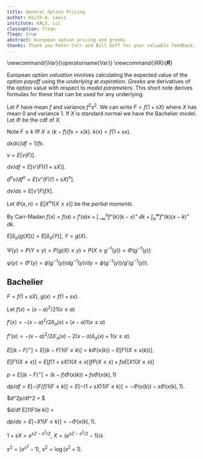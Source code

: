 ```yaml
---
title: General Option Pricing
author: Keith A. Lewis
institute: KALX, LLC
classoption: fleqn
fleqn: true
abstract: European option pricing and greeks
thanks: Thank you Peter Carr and Bill Goff for your valuable feedback.
...
```


\newcommand{\Var}{\operatorname{Var}}
\newcommand{\RR}{𝑹}

<!--
> _Besides it is an error to believe that rigour is the enemy of simplicity. 
> On the contrary we find it confirmed by numerous examples that the rigorous 
> method is at the same time the simpler and the more easily comprehended. 
> The very effort for rigor forces us to find out simpler methods of proof. 
> &mdash; David Hilbert_
-->

European _option valuation_ involves calculating the expected value of
the _option payoff_ using the _underlying_ at _expiration_.
_Greeks_ are derivatives of the option value with respect to _model parameters_.
This short note derives formulas for these that can be used for any underlying.

Let $F$ have mean $f$ and variance $f^2s^2$. We can write $F = f(1 + s X)$
where $X$ has mean 0 and variance 1. If $X$ is standard normal we have the
Bachelier model. Let $\Phi$ be the cdf of $X$.

Note $F\le k$ iff $X \le (k - f)/fs = x(k)$. $k(x) = f(1 + s x)$.

$dx(k)/df = 1/fs$.

$v = E[\nu(F)]$.

$dv/df = E[\nu'(F)(1 + sX)]$.

$d^nv/df^n = E[\nu''(F)(1 + sX)^n]$.

$dv/ds = E[\nu'(F)fX]$.

Let $\Phi(x, n) = E[X^n 1(X\le x)]$ be the _partial moments_.

By Carr-Madan $f(x) = f(a) + f'(a)x + \int_{-\infty}^a f''(k)(k - x)^+\,dk + \int_a^{\infty} f''(k)(x - k)^+\,dk$.

$E[\delta_a(g(X))] = E[\delta_a(Y)]$, $Y = g(X)$.

$\Psi(y) = P(Y\le y) = P(g(X)\le y) = P(X\le g^{-1}(y)) = \Phi(g^{-1}(y))$

$\psi(y) = \Phi'(y) = \phi(g^{-1}(y))dg^{-1}(y)/dy = \phi(g^{-1}(y))/g'(g^{-1}(y))$.

## Bachelier

$F = f(1 + sX)$, $g(x) = f(1 + sx)$.

Let $f(x) = (x - a)^2/2 1(x \le a)$

$f'(x) = -(x - a)^2/2 \delta_a(x) + (x - a) 1(x \le a)$

$f''(x) = -(x - a)^2/2 \delta'_a(x) - 2(x - a) \delta_a(x) + 1(x \le a)$.

$E[(k - F)^+] = E[(k - F)1(F \le k)] = k\Phi(x(k)) - E[F1(X \le x(k))]$.

$E[F1(X \le x)] = E[f(1 + s X)1(X\le x)]
 fP(X\le x) + fs E[X 1(X\le x)]$

$p = E[(k - F)^+] = (k - f)\Phi(x(k)) + fs\Phi(x(k), 1)$

$dp/df = E[-(F/f)1(F\le k)] = E[-(1 + s X)1(F\le k)]
	= -\Phi(x(k)) - s \Phi(x(k), 1)$.

$d^2p/df^2 =  $

$d/df E[1(F\le k)] = 

$dp/ds = E[-X1(F\le k)] = - \Phi(x(k), 1)$.

$1 + s X = e^{sZ - s^2/2}$, $X = (e^{sZ - s^2/2} - 1)/s$

$s^2 = (e^{s^2} - 1)$, $s^2 = \log(s^2 + 1)$.
